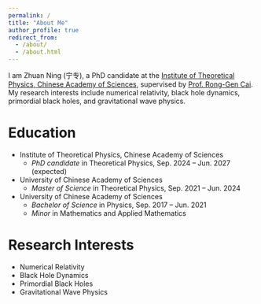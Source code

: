```yaml
---
permalink: /
title: "About Me"
author_profile: true
redirect_from: 
  - /about/
  - /about.html
---
```


I am Zhuan Ning (宁专), a PhD candidate at the [Institute of Theoretical Physics, Chinese Academy of Sciences](http://www.itp.cas.cn/), supervised by [Prof. Rong-Gen Cai](https://itp.cas.cn/sourcedb/zw/zjrck/200907/t20090729_2282006.html). My research interests include numerical relativity, black hole dynamics, primordial black holes, and gravitational wave physics.

Education
======
- Institute of Theoretical Physics, Chinese Academy of Sciences
  - *PhD candidate* in Theoretical Physics, Sep. 2024 – Jun. 2027 (expected)
- University of Chinese Academy of Sciences
  - *Master of Science* in Theoretical Physics, Sep. 2021 – Jun. 2024
- University of Chinese Academy of Sciences
  - *Bachelor of Science* in Physics, Sep. 2017 – Jun. 2021
  - *Minor* in Mathematics and Applied Mathematics


Research Interests
======
- Numerical Relativity
- Black Hole Dynamics
- Primordial Black Holes
- Gravitational Wave Physics
